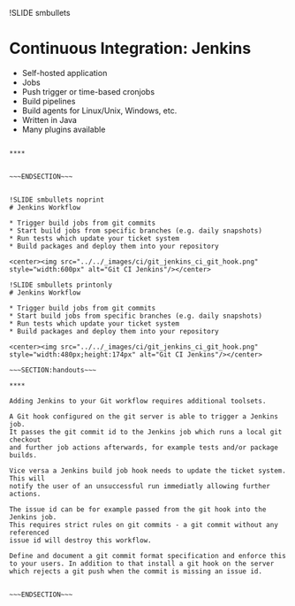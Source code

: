 !SLIDE smbullets
# Continuous Integration: Jenkins

* Self-hosted application
* Jobs
* Push trigger or time-based cronjobs
* Build pipelines
* Build agents for Linux/Unix, Windows, etc.
* Written in Java
* Many plugins available

~~~SECTION:handouts~~~

****


~~~ENDSECTION~~~


!SLIDE smbullets noprint
# Jenkins Workflow

* Trigger build jobs from git commits
* Start build jobs from specific branches (e.g. daily snapshots)
* Run tests which update your ticket system
* Build packages and deploy them into your repository

<center><img src="../../_images/ci/git_jenkins_ci_git_hook.png" style="width:600px" alt="Git CI Jenkins"/></center>

!SLIDE smbullets printonly
# Jenkins Workflow

* Trigger build jobs from git commits
* Start build jobs from specific branches (e.g. daily snapshots)
* Run tests which update your ticket system
* Build packages and deploy them into your repository

<center><img src="../../_images/ci/git_jenkins_ci_git_hook.png" style="width:480px;height:174px" alt="Git CI Jenkins"/></center>

~~~SECTION:handouts~~~

****

Adding Jenkins to your Git workflow requires additional toolsets.

A Git hook configured on the git server is able to trigger a Jenkins job.
It passes the git commit id to the Jenkins job which runs a local git checkout
and further job actions afterwards, for example tests and/or package builds.

Vice versa a Jenkins build job hook needs to update the ticket system. This will
notify the user of an unsuccessful run immediatly allowing further actions.

The issue id can be for example passed from the git hook into the Jenkins job.
This requires strict rules on git commits - a git commit without any referenced
issue id will destroy this workflow.

Define and document a git commit format specification and enforce this
to your users. In addition to that install a git hook on the server
which rejects a git push when the commit is missing an issue id.


~~~ENDSECTION~~~

